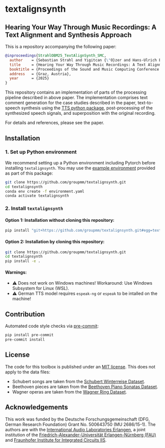 # textalignsynth

## Hearing Your Way Through Music Recordings: A Text Alignment and Synthesis Approach

This is a repository accompanying the following paper:

```bibtex
@inproceedings{StrahlOBM25_TextAlignSynth_SMC,
  author    = {Sebastian Strahl and Yigitcan {\"O}zer and Hans-Ulrich Berendes and Meinard M{\"u}ller},
  title     = {Hearing Your Way Through Music Recordings: A Text Alignment and Synthesis Approach},
  booktitle = {Proceedings of the Sound and Music Computing Conference ({SMC})},
  address   = {Graz, Austria},
  year      = {2025}
}
```

This repository contains an implementation of parts of the processing pipeline described in above paper. The implementation comprises text comment generation for the case studies described in the paper, text-to-speech synthesis using the [TTS python package](https://github.com/coqui-ai/TTS), post-processing of the synthesized speech signals, and superposition with the original recording.

For details and references, please see the paper.

## Installation

### 1. Set up Python environment
We recommend setting up a Python environment including Pytorch before installing `textalignsynth`. You may use the [example environment](environment.yaml) provided as part of this package:

```bash
git clone https://github.com/groupmm/textalignsynth.git
cd textalignsynth
conda env create -f environment.yaml
conda activate textalignsynth
```

### 2. Install `textalignsynth`

#### Option 1: Installation without cloning this repository:

```bash
pip install "git+https://github.com/groupmm/textalignsynth.git#egg=textalignsynth"
```

#### Option 2: Installation by cloning this repository:

```bash
git clone https://github.com/groupmm/textalignsynth.git
cd textalignsynth
pip install -e .
```

#### Warnings:
- :warning: Does not work on Windows machines! Workaround: Use Windows Subsystem for Linux (WSL).
- :warning: German TTS model requires `espeak-ng` or `espeak` to be intalled on the machine!


## Contribution
Automated code style checks via [pre-commit](https://pre-commit.com/):

```bash
pip install pre-commit
pre-commit install
```

## License
The code for this toolbox is published under an [MIT license](LICENSE).
This does not apply to the data files:
- Schubert songs are taken from the [Schubert Winterreise Dataset](https://zenodo.org/records/10839767).
- Beethoven pieces are taken from the [Beethoven Piano Sonatas Dataset](https://zenodo.org/records/12783403).
- Wagner operas are taken from the [Wagner Ring Dataset](https://zenodo.org/records/7672157).

## Acknowledgements

This work was funded by the Deutsche Forschungsgemeinschaft (DFG, German Research Foundation) Grant No. 500643750 (MU 2686/15-1). The authors are with the [International Audio Laboratories Erlangen](https://audiolabs-erlangen.de/), a joint institution of the [Friedrich-Alexander-Universität Erlangen-Nürnberg (FAU)](https://www.fau.eu/) and [Fraunhofer Institute for
Integrated Circuits IIS](https://www.iis.fraunhofer.de/en.html).
